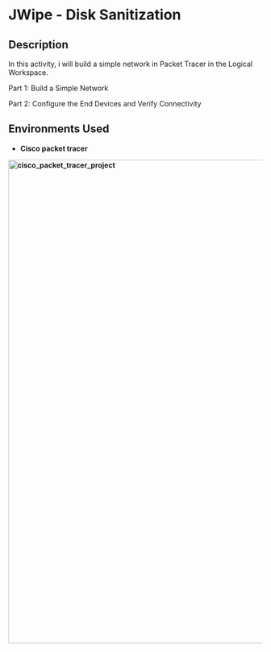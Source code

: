 <h1>JWipe - Disk Sanitization</h1>



<h2>Description</h2>

In this activity, i will build a simple network in Packet Tracer in the Logical Workspace.

Part 1: Build a Simple Network

Part 2: Configure the End Devices and Verify Connectivity
<br />




<h2>Environments Used </h2>

- <b>Cisco packet tracer

<img width="960" alt="cisco_packet_tracer_project" src="https://github.com/user-attachments/assets/cf881336-034d-417c-b020-c61e9a1d2b51" />


<!--
 ```diff
- text in red
+ text in green
! text in orange
# text in gray
@@ text in purple (and bold)@@
```
--!>
